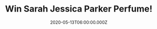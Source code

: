 ---
campaign-uuid: "c-18f8349c-bc93-42fe-9b61-fb9124bdcfc7"
type: "Competition"
category: "Gifts"
date: "2020-05-13T06:00:00.000Z"
end-date: "2020-07-13T23:59:00.000Z"
disable-form: false
is_promoted: false
has_entry_page: true
title: "Win Sarah Jessica Parker Perfume!"
competition-description: "<p>Loveliness is everywhere. A touch, a face, a memory,\
  \ pink pearls, a song, a sexy shoe, a kiss, candlelight, a white orchid, a girl,\
  \ a woman, a dream, a scent. The inspiration behind Sarah Jessica Parker's first\
  \ scent Lovely was her love of layering scents. What became of this inspiration\
  \ is a feminine and timeless signature scent for woman of all ages.</p>\n<p>Click\
  \ below for a chance to win it now.</p>\n"
hero-header: "Win Sarah Jessica Parker Perfume!"
terms-confirmation: "N/A"
banner-img: "https://assets.expresslyapp.com/asset-1950b8a4-f0a8-4884-8796-5c99bad67d99.jpg"
logo-left-href: "http://club.expressly.io"
logo-left-image: "https://assets.expresslyapp.com/asset-3efbd306-694a-4261-92ac-54e2be277373.jpg"
logo-left-title: "Expresslyclub"
bg-image-hero: "https://assets.expresslyapp.com/asset-e4642550-bf95-46f3-a674-eff32b215f9c.jpg"
bg-image-first: "https://assets.expresslyapp.com/asset-2aef768c-f69d-474c-9f5b-9cea2f8b808f.jpg"
section1-content: "<p>Loveliness is everywhere. A touch, a face, a memory, pink pearls,\
  \ a song, a sexy shoe, a kiss, candlelight, a white orchid, a girl, a woman, a dream,\
  \ a scent. The inspiration behind Sarah Jessica Parker's first scent Lovely was\
  \ her love of layering scents. What became of this inspiration is a feminine and\
  \ timeless signature scent for woman of all ages.</p>\n<p>Top notes include Bergamot,\
  \ Lavender and Apple Martini, with middle notes of Patchouli, Paperwhites and CreamyOrchid.\
  \ The base notes are Cedarwood, White Amber, Sultry Woods and Musk. Sarah Jessica\
  \ Parker is one for layering unusual and unexpected fragrances which is what makes\
  \ 'Lovely' such a sophisticated scent. It is a perfume for everyday casual wear\
  \ and encapsulates citrusy, woody aromas</p>\n"
entry-title: "Win Sarah Jessica Parker Perfume!"
entry-content: "<p>Enter the draw to win Sarah Jessica Parker Perfume by completing\
  \ the form below before 23:59 on the 13th of July 2020.</p>\n"
has-winner: false
prize-description: "Sarah Jessica Parker Perfume!"
special-conditions: "Multiple entries are allowed up to one every day."
country-restrictions:
- "GB"
---